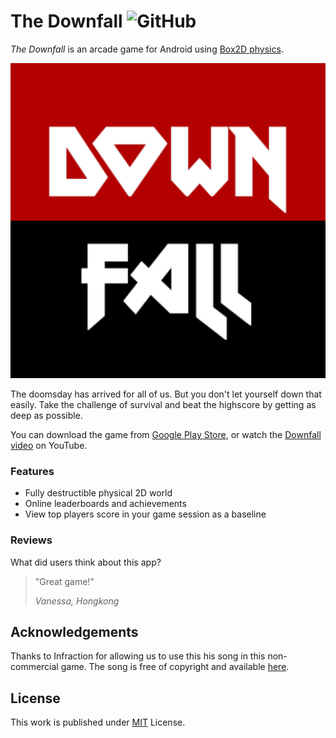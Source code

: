 # The Downfall ![GitHub](https://img.shields.io/github/license/b3nk4n/bomb-game)

_The Downfall_ is an arcade game for Android using [Box2D physics](https://box2d.org/).

<p align="center">
    <img alt="App Logo" src="android/ic_launcher-playstore.png">
</p>

The doomsday has arrived for all of us. But you don't let yourself down that easily. Take the challenge of survival and beat the highscore by getting as deep as possible.

You can download the game from [Google Play Store](https://play.google.com/store/apps/details?id=de.bsautermeister.bomb), or watch the [Downfall video](https://www.youtube.com/watch?v=gNE867YwZ84) on YouTube.

### Features
- Fully destructible physical 2D world
- Online leaderboards and achievements
- View top players score in your game session as a baseline

### Reviews

What did users think about this app?

> "Great game!"
>
> _Vanessa, Hongkong_

## Acknowledgements

Thanks to Infraction for allowing us to use this his song in this non-commercial game. The song is free of copyright and available [here](https://infractionroyaltyfreemusic.bandcamp.com/track/infraction-aim-to-head-falling-no-copyright-cyberpunk-music).

## License

This work is published under [MIT][mit] License.

[mit]: https://github.com/b3nk4n/bomb-game/blob/main/LICENSE
